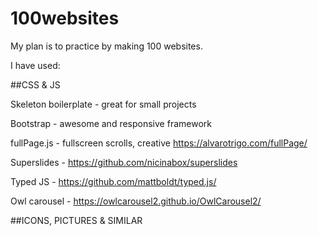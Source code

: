 # 100websites 

My plan is to practice by making 100 websites.

I have used:

##CSS & JS

Skeleton boilerplate - great for small projects

Bootstrap - awesome and responsive framework

fullPage.js - fullscreen scrolls, creative https://alvarotrigo.com/fullPage/

Superslides - https://github.com/nicinabox/superslides

Typed JS - https://github.com/mattboldt/typed.js/

Owl carousel - https://owlcarousel2.github.io/OwlCarousel2/

##ICONS, PICTURES & SIMILAR

